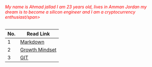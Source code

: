 ###### <span style = "color:red;"> My name is Ahmad jallad I am 23 years old, lives in Amman Jordan my dream is to become a silicon engineer and I am a cryptocurrency enthusiast/span>

|No. | Read Link|
|----|----------|
1 | [Markdown](https://ahmadjlallad.github.io/reading-notes/Markdown)
2 | [Growth Mindset](https://ahmadjlallad.github.io/reading-notes/growth%20mindset)
3 | [GIT](https://ahmadjlallad.github.io/reading-notes/Read:02%20-Revisions%20and%20the%20Cloud)


